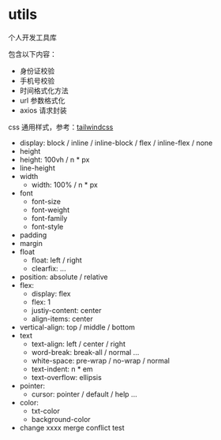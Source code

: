 # utils

个人开发工具库

包含以下内容：

- 身份证校验
- 手机号校验
- 时间格式化方法
- url 参数格式化
- axios 请求封装


css 通用样式，参考：[tailwindcss](https://www.tailwindcss.cn/docs/configuration)

- display: block / inline / inline-block / flex / inline-flex / none
- height
 - height: 100vh / n * px
- line-height
- width
  - width: 100% / n * px 
- font
  - font-size
  - font-weight
  - font-family
  - font-style
- padding
- margin
- float
  - float: left / right
  - clearfix: ...
- position: absolute / relative
- flex:
  - display: flex
  - flex: 1
  - justiy-content: center
  - align-items: center 
- vertical-align: top / middle / bottom
- text
  - text-align: left / center / right
  - word-break: break-all / normal ...
  - white-space: pre-wrap / no-wrap / normal
  - text-indent: n * em
  - text-overflow: ellipsis
- pointer:
  - cursor: pointer / default / help ...
- color:
  - txt-color
  - background-color 
- change xxxx merge conflict test
